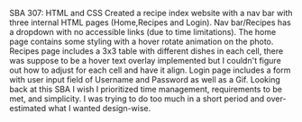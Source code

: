 SBA 307: HTML and CSS 
Created a recipe index website with a nav bar with three internal HTML pages (Home,Recipes and Login). Nav bar/Recipes has a dropdown with no accessible links (due to time limitations). The home page contains some styling with a hover rotate animation on the photo. Recipes page includes a 3x3 table with different dishes in each cell, there was suppose to be a hover text overlay implemented but I couldn't figure out how to adjust for each cell and have it align. Login page includes a form with user input field of Username and Password as well as a Gif. Looking back at this SBA I wish I prioritized time management, requirements to be met, and simplicity. I was trying to do too much in a short period and over-estimated what I wanted design-wise. 